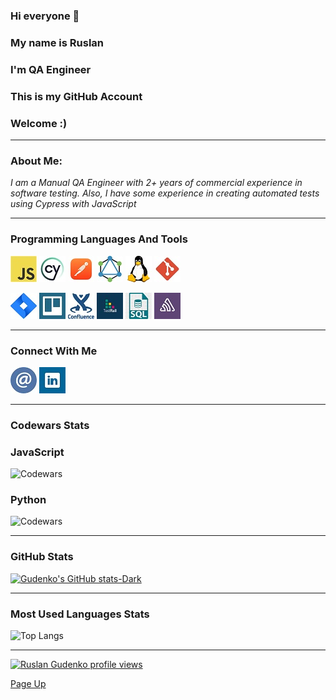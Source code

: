 <a id="anchor"></a>
### Hi everyone 👋
### My name is Ruslan
### I'm QA Engineer
### This is my GitHub Account
### Welcome :)
---
### About Me:
_I am a Manual QA Engineer with 2+ years of commercial experience in software testing. 
Also, I have some experience in creating automated tests using Cypress with JavaScript_

---
### Programming Languages And Tools
[![js](https://github.com/RuslanG13/RuslanG13/blob/main/src/Programming%20language%20%26%20Tools/javascript_logo.jpg)](https://developer.mozilla.org/en-US/docs/Web/JavaScript)
[![cypress](https://github.com/RuslanG13/RuslanG13/blob/main/src/Programming%20language%20%26%20Tools/cypress_logo.jpg)](https://www.cypress.io/)
[![postman](https://github.com/RuslanG13/RuslanG13/blob/main/src/Programming%20language%20%26%20Tools/postman_logo.jpg)](https://www.postman.com/)
[![graphQL](https://github.com/RuslanG13/RuslanG13/blob/main/src/Programming%20language%20%26%20Tools/graphQL_icon.jpg)](https://altairgraphql.dev/)
[![linux](https://github.com/RuslanG13/RuslanG13/blob/main/src/Programming%20language%20%26%20Tools/linux_logo.jpg)](https://www.linux.org/)
[![git](https://github.com/RuslanG13/RuslanG13/blob/main/src/Programming%20language%20%26%20Tools/git_logo.jpg)](https://git-scm.com/)

[![jira](https://github.com/RuslanG13/RuslanG13/blob/main/src/Programming%20language%20%26%20Tools/jira_logo.jpg)](https://www.atlassian.com/software/jira)
[![trello](https://github.com/RuslanG13/RuslanG13/blob/main/src/Programming%20language%20%26%20Tools/trello_logo_.jpg)](https://trello.com/)
[![confluence](https://github.com/RuslanG13/RuslanG13/blob/main/src/Programming%20language%20%26%20Tools/confluence_icon.jpg)](https://www.atlassian.com/software/confluence)
[![testRail](https://github.com/RuslanG13/RuslanG13/blob/main/src/Programming%20language%20%26%20Tools/testRail_logo.jpg)](https://www.testrail.com/)
[![sql](https://github.com/RuslanG13/RuslanG13/blob/main/src/Programming%20language%20%26%20Tools/sql_icon.jpg)](https://www.sql.org/)
[![sentry](https://github.com/RuslanG13/RuslanG13/blob/main/src/Programming%20language%20%26%20Tools/sentry_icon.jpg)](https://docs.sentry.io/?original_referrer=https%3A%2F%2Fwww.google.com%2F)

---
### Connect With Me
[![email](https://github.com/RuslanG13/RuslanG13/blob/main/src/social%20media/email_logo.jpg)](mailto:ruslan.gudenko13@ukr.net)
[![linkedIn](https://github.com/RuslanG13/RuslanG13/blob/main/src/social%20media/linkedin_logo.jpg)](https://www.linkedin.com/in/ruslan-gudenko-111a57221/)

---
### Codewars Stats
### JavaScript

![Codewars](https://www.codewars.com/users/ruslan.gudenko/badges/large)

### Python 

![Codewars](https://www.codewars.com/users/RuslanG13/badges/large)

---
### GitHub Stats
[![Gudenko's GitHub stats-Dark](https://github-readme-stats.vercel.app/api?username=RuslanG13&show_icons=true&theme=dark#gh-dark-mode-only)](https://github.com/RuslanG13/github-readme-stats#gh-dark-mode-only)

---
### Most Used Languages Stats
![Top Langs](https://github-readme-stats.vercel.app/api/top-langs/?username=RuslanG13&layout=compact&hide=html)

---
[![Ruslan Gudenko profile views](https://u8views.com/api/v1/github/profiles/47644886/views/day-week-month-total-count.svg)](https://u8views.com/github/RuslanG13)

[Page Up](#anchor)














<!--[![cypress](https://github.com/RuslanG13/RuslanG13/blob/main/src/Programming%20language%20%26%20Tools/cypress_logo.jpg)](https://www.cypress.io/)-->
<!--[![playwright](https://github.com/RuslanG13/RuslanG13/blob/main/src/Programming%20language%20%26%20Tools/playwright_logo.jpg)](https://playwright.dev/)-->
